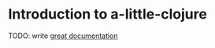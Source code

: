 # Introduction to a-little-clojure

TODO: write [great documentation](http://jacobian.org/writing/what-to-write/)
